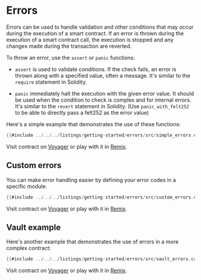 # Errors

Errors can be used to handle validation and other conditions that may occur during the execution of a smart contract.
If an error is thrown during the execution of a smart contract call, the execution is stopped and any changes made during the transaction are reverted.

To throw an error, use the `assert` or `panic` functions:

- `assert` is used to validate conditions.
  If the check fails, an error is thrown along with a specified value, often a message.
  It's similar to the `require` statement in Solidity.

- `panic` immediately halt the execution with the given error value.
  It should be used when the condition to check is complex and for internal errors. It's similar to the `revert` statement in Solidity.
  (Use `panic_with_felt252` to be able to directly pass a felt252 as the error value)

Here's a simple example that demonstrates the use of these functions:

```rust
{{#include ../../../listings/getting-started/errors/src/simple_errors.cairo}}
```
Visit contract on [Voyager](https://goerli.voyager.online/contract/0x0022664463FF0b711CC9B549a9E87d65A0882bB1D29338C4108696B8F2216a40) or play with it in [Remix](https://remix.ethereum.org/?#activate=Starknet&url=https://github.com/NethermindEth/StarknetByExample/blob/main/listings/getting-started/errors/src/simple_errors.cairo).

## Custom errors

You can make error handling easier by defining your error codes in a specific module.

```rust
{{#include ../../../listings/getting-started/errors/src/custom_errors.cairo}}
```
Visit contract on [Voyager](https://goerli.voyager.online/contract/0x0501CD5da5B453a18515B5A20b8029bd7583DFE7a399ad9f79c284F7829e4A57) or play with it in [Remix](https://remix.ethereum.org/?#activate=Starknet&url=https://github.com/NethermindEth/StarknetByExample/blob/main/listings/getting-started/errors/src/custom_errors.cairo).

## Vault example

Here's another example that demonstrates the use of errors in a more complex contract:

```rust
{{#include ../../../listings/getting-started/errors/src/vault_errors.cairo}}
```
Visit contract on [Voyager](https://goerli.voyager.online/contract/0x020C2da26F42A28Ef54ED428eF1810FE433784b055f9bF315C5d992b1579C268) or play with it in [Remix](https://remix.ethereum.org/?#activate=Starknet&url=https://github.com/NethermindEth/StarknetByExample/blob/main/listings/getting-started/errors/src/vault_errors.cairo).
